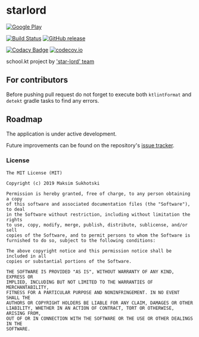 # starlord
[![Google Play](https://img.shields.io/badge/-internal-gray.svg?style=flat&logo=google-play&logoColor=white&style=flat-square&label=Google%20Play&color=brightgreen)](https://play.google.com/store/apps/details?id=kt.school.starlord)

[![Build Status](https://travis-ci.org/suhocki/starlord.svg?branch=develop)](https://travis-ci.org/suhocki/starlord)
[![GitHub release](https://img.shields.io/github/release/suhocki/starlord.svg)](https://github.com/suhocki/starlord/releases)

[![Codacy Badge](https://api.codacy.com/project/badge/Grade/eb36fc141cbb4037846dc91ded0f4083)](https://app.codacy.com/app/suhocki/starlord?utm_source=github.com&utm_medium=referral&utm_content=suhocki/starlord&utm_campaign=Badge_Grade_Dashboard)
[![codecov.io](https://codecov.io/github/suhocki/starlord/branch/develop/graph/badge.svg)](https://codecov.io/github/suhocki/starlord)

school.kt project by ['star-lord' team](https://github.com/suhocki/starlord/graphs/contributors)

## For contributors
Before pushing pull request do not forget to execute both ```ktlintFormat``` and ```detekt``` gradle tasks to find any errors.  

## Roadmap
The application is under active development. 

Future improvements can be found on the repository's
[issue tracker](https://github.com/suhocki/starlord/issues?q=is%3Aopen+is%3Aissue+label%3Afeature).

### License
```text
The MIT License (MIT)

Copyright (c) 2019 Maksim Sukhotski

Permission is hereby granted, free of charge, to any person obtaining a copy
of this software and associated documentation files (the "Software"), to deal
in the Software without restriction, including without limitation the rights
to use, copy, modify, merge, publish, distribute, sublicense, and/or sell
copies of the Software, and to permit persons to whom the Software is
furnished to do so, subject to the following conditions:

The above copyright notice and this permission notice shall be included in all
copies or substantial portions of the Software.

THE SOFTWARE IS PROVIDED "AS IS", WITHOUT WARRANTY OF ANY KIND, EXPRESS OR
IMPLIED, INCLUDING BUT NOT LIMITED TO THE WARRANTIES OF MERCHANTABILITY,
FITNESS FOR A PARTICULAR PURPOSE AND NONINFRINGEMENT. IN NO EVENT SHALL THE
AUTHORS OR COPYRIGHT HOLDERS BE LIABLE FOR ANY CLAIM, DAMAGES OR OTHER
LIABILITY, WHETHER IN AN ACTION OF CONTRACT, TORT OR OTHERWISE, ARISING FROM,
OUT OF OR IN CONNECTION WITH THE SOFTWARE OR THE USE OR OTHER DEALINGS IN THE
SOFTWARE.
```
